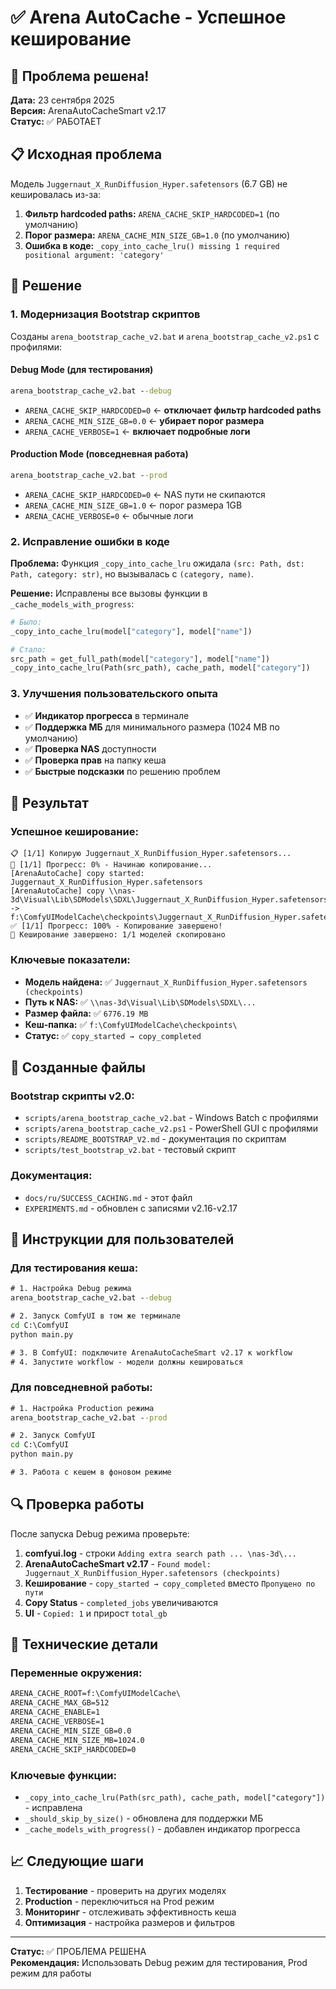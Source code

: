 # ✅ Arena AutoCache - Успешное кеширование

## 🎯 Проблема решена!

**Дата:** 23 сентября 2025  
**Версия:** ArenaAutoCacheSmart v2.17  
**Статус:** ✅ РАБОТАЕТ

## 📋 Исходная проблема

Модель `Juggernaut_X_RunDiffusion_Hyper.safetensors` (6.7 GB) не кешировалась из-за:
1. **Фильтр hardcoded paths:** `ARENA_CACHE_SKIP_HARDCODED=1` (по умолчанию)
2. **Порог размера:** `ARENA_CACHE_MIN_SIZE_GB=1.0` (по умолчанию)
3. **Ошибка в коде:** `_copy_into_cache_lru() missing 1 required positional argument: 'category'`

## 🔧 Решение

### 1. Модернизация Bootstrap скриптов
Созданы `arena_bootstrap_cache_v2.bat` и `arena_bootstrap_cache_v2.ps1` с профилями:

#### Debug Mode (для тестирования)
```cmd
arena_bootstrap_cache_v2.bat --debug
```
- `ARENA_CACHE_SKIP_HARDCODED=0` ← **отключает фильтр hardcoded paths**
- `ARENA_CACHE_MIN_SIZE_GB=0.0` ← **убирает порог размера**
- `ARENA_CACHE_VERBOSE=1` ← **включает подробные логи**

#### Production Mode (повседневная работа)
```cmd
arena_bootstrap_cache_v2.bat --prod
```
- `ARENA_CACHE_SKIP_HARDCODED=0` ← NAS пути не скипаются
- `ARENA_CACHE_MIN_SIZE_GB=1.0` ← порог размера 1GB
- `ARENA_CACHE_VERBOSE=0` ← обычные логи

### 2. Исправление ошибки в коде
**Проблема:** Функция `_copy_into_cache_lru` ожидала `(src: Path, dst: Path, category: str)`, но вызывалась с `(category, name)`.

**Решение:** Исправлены все вызовы функции в `_cache_models_with_progress`:
```python
# Было:
_copy_into_cache_lru(model["category"], model["name"])

# Стало:
src_path = get_full_path(model["category"], model["name"])
_copy_into_cache_lru(Path(src_path), cache_path, model["category"])
```

### 3. Улучшения пользовательского опыта
- ✅ **Индикатор прогресса** в терминале
- ✅ **Поддержка МБ** для минимального размера (1024 MB по умолчанию)
- ✅ **Проверка NAS** доступности
- ✅ **Проверка прав** на папку кеша
- ✅ **Быстрые подсказки** по решению проблем

## 🎉 Результат

### Успешное кеширование:
```
📋 [1/1] Копирую Juggernaut_X_RunDiffusion_Hyper.safetensors...
🔄 [1/1] Прогресс: 0% - Начинаю копирование...
[ArenaAutoCache] copy started: Juggernaut_X_RunDiffusion_Hyper.safetensors
[ArenaAutoCache] copy \\nas-3d\Visual\Lib\SDModels\SDXL\Juggernaut_X_RunDiffusion_Hyper.safetensors -> f:\ComfyUIModelCache\checkpoints\Juggernaut_X_RunDiffusion_Hyper.safetensors
✅ [1/1] Прогресс: 100% - Копирование завершено!
🎯 Кеширование завершено: 1/1 моделей скопировано
```

### Ключевые показатели:
- **Модель найдена:** ✅ `Juggernaut_X_RunDiffusion_Hyper.safetensors (checkpoints)`
- **Путь к NAS:** ✅ `\\nas-3d\Visual\Lib\SDModels\SDXL\...`
- **Размер файла:** ✅ `6776.19 MB`
- **Кеш-папка:** ✅ `f:\ComfyUIModelCache\checkpoints\`
- **Статус:** ✅ `copy_started → copy_completed`

## 📁 Созданные файлы

### Bootstrap скрипты v2.0:
- `scripts/arena_bootstrap_cache_v2.bat` - Windows Batch с профилями
- `scripts/arena_bootstrap_cache_v2.ps1` - PowerShell GUI с профилями
- `scripts/README_BOOTSTRAP_V2.md` - документация по скриптам
- `scripts/test_bootstrap_v2.bat` - тестовый скрипт

### Документация:
- `docs/ru/SUCCESS_CACHING.md` - этот файл
- `EXPERIMENTS.md` - обновлен с записями v2.16-v2.17

## 🚀 Инструкции для пользователей

### Для тестирования кеша:
```cmd
# 1. Настройка Debug режима
arena_bootstrap_cache_v2.bat --debug

# 2. Запуск ComfyUI в том же терминале
cd C:\ComfyUI
python main.py

# 3. В ComfyUI: подключите ArenaAutoCacheSmart v2.17 к workflow
# 4. Запустите workflow - модели должны кешироваться
```

### Для повседневной работы:
```cmd
# 1. Настройка Production режима
arena_bootstrap_cache_v2.bat --prod

# 2. Запуск ComfyUI
cd C:\ComfyUI
python main.py

# 3. Работа с кешем в фоновом режиме
```

## 🔍 Проверка работы

После запуска Debug режима проверьте:
1. **comfyui.log** - строки `Adding extra search path ... \nas-3d\...`
2. **ArenaAutoCacheSmart v2.17** - `Found model: Juggernaut_X_RunDiffusion_Hyper.safetensors (checkpoints)`
3. **Кеширование** - `copy_started → copy_completed` вместо `Пропущено по пути`
4. **Copy Status** - `completed_jobs` увеличиваются
5. **UI** - `Copied: 1` и прирост `total_gb`

## 🎯 Технические детали

### Переменные окружения:
```cmd
ARENA_CACHE_ROOT=f:\ComfyUIModelCache\
ARENA_CACHE_MAX_GB=512
ARENA_CACHE_ENABLE=1
ARENA_CACHE_VERBOSE=1
ARENA_CACHE_MIN_SIZE_GB=0.0
ARENA_CACHE_MIN_SIZE_MB=1024.0
ARENA_CACHE_SKIP_HARDCODED=0
```

### Ключевые функции:
- `_copy_into_cache_lru(Path(src_path), cache_path, model["category"])` - исправлена
- `_should_skip_by_size()` - обновлена для поддержки МБ
- `_cache_models_with_progress()` - добавлен индикатор прогресса

## 📈 Следующие шаги

1. **Тестирование** - проверить на других моделях
2. **Production** - переключиться на Prod режим
3. **Мониторинг** - отслеживать эффективность кеша
4. **Оптимизация** - настройка размеров и фильтров

---

**Статус:** ✅ ПРОБЛЕМА РЕШЕНА  
**Рекомендация:** Использовать Debug режим для тестирования, Prod режим для работы
